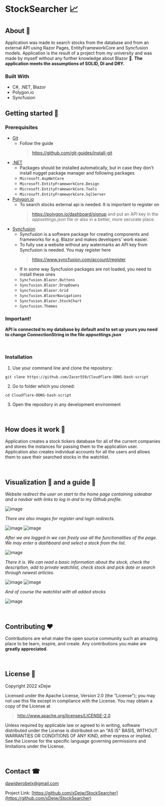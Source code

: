 # StockSearcher 📈

<!-- ABOUT -->
## About 🤔
Application was made to search stocks from the database and from an external API using Razor Pages, EntityFrameworkCore and Syncfusion models.
Application is the result of a project from my university and was made by myself without any further knowledge about Blazor 🤷.
**The application meets the assumptions of SOLID, DI and DRY.**

### Built With 

* C#, .NET, Blazor
* Polygon.io 
* Syncfusion

<!-- GETTING STARTED -->
## Getting started 🚀

### Prerequisites

* [Git](https://git-scm.com/) 
  * Follow the guide
    > https://github.com/git-guides/install-git
* [.NET](https://docs.microsoft.com/pl-pl/dotnet/)
  * Packages should be installed automatically, but in case they don't install nugget package manager and following packages
   - ```Microsoft.AspNetCore```
   - ```Microsoft.EntityFrameworkCore.Design```
   - ```Microsoft.EntityFrameworkCore.Tools```
   - ```Microsoft.EntityFrameworkCore.SqlServer```
* [Polygon.io](https://polygon.io/)
  * To search stocks external api is needed. It is important to register on
    > https://polygon.io/dashboard/signup
    and put an API key in the _appsettings.json_ file or also in a better, more securate place.
* [Syncfusion](https://www.syncfusion.com/)
  * Syncfusion is a software package for creating components and frameworks for e.g. Blazor and makes developers' work easier.
  * To fully use a website without any watermarks an API key from Syncfusion is needed. You may register here
    > https://www.syncfusion.com/account/register
  * If in some way Syncfusion packages are not loaded, you need to install these ones
   - ```Syncfusion.Blazor.Buttons```
   - ```Syncfusion.Blazor.DropDowns```
   - ```Syncfusion.Blazor.Grid```
   - ```Syncfusion.BlazorNavigations```
   - ```Syncfusion.Blazor.StockChart```
   - ```Syncfusion.Themes```

### Important!
**API is connected to my database by default and to set up yours you need to change ConnectionString in the file _appsettings.json_**

<br/>

### Installation

1. Use your command line and clone the repository:

 ```
 git clone https://github.com/Zacer559/Cloudflare-DDNS-bash-script
```

 
2. Go to folder which you cloned: 
```
cd Cloudflare-DDNS-bash-script
```
3. Open the repository in any development environment

<br/>

<!-- HOW DOES IT WORK-->
## How does it work 📔

  Application creates a stock tickers database for all of the current companies and stores the instances for passing them to the application user.
  Application also creates individual accounts for all the users and allows them to save their searched stocks in the watchlist.

<br/>

<!-- VISUALIZATION AND GUIDE -->
## Visualization 📸 and a guide 📙

  _Website redirect the user on start to the home page containing sideabar and a navbar with links to log in and to my Github profile._

![image](https://user-images.githubusercontent.com/74014874/175778658-35526d3c-f767-4bec-9fe9-45e0ac93ada8.png)

  _There are also images for register and login redirects._
  
![image](https://user-images.githubusercontent.com/74014874/175778698-e20f28e9-9fde-421b-87fc-4de8bfd7dff8.png)
![image](https://user-images.githubusercontent.com/74014874/175778725-eb5f78c4-1300-4917-bb46-ce77a693d401.png)

  _After we are logged in we can freely use all the functionalities of the page. We may enter a dashboard and select a stock from the list._
  
![image](https://user-images.githubusercontent.com/74014874/175778757-ce1415ee-4d41-42f6-859f-4a9d839b50d1.png)

  _There it is. We can read a basic information about the stock, check the description, add to private watchlist, check stock and pick date or search through newest articles._ 
  
![image](https://user-images.githubusercontent.com/74014874/175795831-f2c7b882-78a0-4ee0-a356-4d99ea15b936.png)
![image](https://user-images.githubusercontent.com/74014874/175795894-21ef0a17-ffb5-414e-beec-6908273533ef.png)
 
 _And of course the watchlist with all added stocks_

![image](https://user-images.githubusercontent.com/74014874/175795865-3d984da1-4f71-426c-a767-822d5db2da18.png)

<br/>

<!-- CONTRIBUTING -->
## Contributing :heart:

Contributions are what make the open source community such an amazing place to be learn, inspire, and create. Any contributions you make are **greatly appreciated**.

<br/>

<!-- LICENSE -->
## License :page_facing_up:

Copyright 2022 xDejw

Licensed under the Apache License, Version 2.0 (the "License");
you may not use this file except in compliance with the License.
You may obtain a copy of the License at

> http://www.apache.org/licenses/LICENSE-2.0

Unless required by applicable law or agreed to in writing, software
distributed under the License is distributed on an "AS IS" BASIS,
WITHOUT WARRANTIES OR CONDITIONS OF ANY KIND, either express or implied.
See the License for the specific language governing permissions and
limitations under the License.

<br/>

<!-- CONTACT -->
## Contact ☎

dawidwrobelx@gmail.com

Project Link: [https://github.com/xDejw/StockSearcher](https://github.com/xDejw/StockSearcher)
